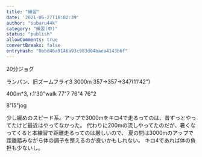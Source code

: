 ```yaml
---
title: "練習"
date: '2021-06-27T18:02:39'
author: "subaru44k"
category: "練習(中)"
status: "publish"
allowComments: true
convertBreaks: false
entryHash: "0bbd46a9146a93c983d04baea4143b6f"
---
```

20分ジョグ

ランパン、旧ズームフライ3
3000m
357→357→347(11'42")

400m*3, r.1'30"walk
77"7
76"4
76"2

8'15"jog

少し緩めのスピード系。アップで3000mをキロ4で走るってのは、昔ずっとやってたけど最近はやってなかった。
代わりに200mの流しやってたのだが、暑くなってくると本練習で距離走るってのは厳しいので、
夏の間は3000mのアップで距離踏みながら体の調子を整えるのが良いかもしれない。
キロ4であれば体の負担も少ないし。
